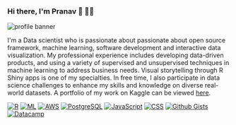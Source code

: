### Hi there, I'm Pranav 👋 👨‍💻 

<img src="https://raw.githubusercontent.com/pranavpandya84/pranavpandya84/master/www/profile_banner.PNG" alt="profile banner">



I'm a Data scientist who is passionate about passionate about open source framework, machine learning, software development and interactive data visualization. My professional experience includes developing data-driven products, and using a variety of supervised and unsupervised techniques in machine learning to address business needs. Visual storytelling through R Shiny apps is one of my specialties. In free time, I also participate in data science challenges to enhance my skills and knowledge on diverse real-world datasets. A portfolio of my work on Kaggle can be viewed <a href="https://www.kaggle.com/pranav84/">here</a>.  

[![R](https://img.shields.io/badge/-programming-black?style=flat-square&logo=r&link=https://github.com/pranavpandya84/)](https://github.com/pranavpandya84/)
[![ML](https://img.shields.io/badge/-Machine%20Learning-black?style=flat-square&logo=Rstudio&link=https://pranavpandya84.github.io/masters_thesis_on_global_terrorism/)](https://pranavpandya84.github.io/masters_thesis_on_global_terrorism/)
[![AWS](https://img.shields.io/badge/-AWS-black?style=flat-square&logo=Amazon%20AWS&link=https://github.com/pranavpandya84/)](https://github.com/pranavpandya84/)
[![PostgreSQL](https://img.shields.io/badge/-PostgreSQL-black?style=flat-square&logo=postgresql&link=https://github.com/pranavpandya84/)](https://github.com/pranavpandya84/)
[![JavaScript](https://img.shields.io/badge/-JavaScript-black?style=flat-square&logo=javascript&link=https://github.com/pranavpandya84/)](https://github.com/pranavpandya84/)
[![CSS](https://img.shields.io/badge/-CSS-black?style=flat-square&logo=css3&link=https://github.com/pranavpandya84/)](https://github.com/pranavpandya84/)
[![Github Gists](https://img.shields.io/github/followers/pranavpandya84?color=0088ff&label=Gists&logoColor=blue&style=social)](https://gist.github.com/pranavpandya84)
[![Datacamp](https://img.shields.io/badge/->400,000%20xp-test?color=0088ff&label=Datacamp&logoColor=blue&style=social&logo=datacamp)](https://www.datacamp.com/profile/pranavpandya84)

